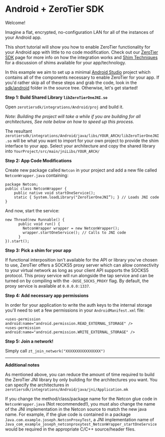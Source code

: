 Android + ZeroTier SDK 
====

Welcome!

Imagine a flat, encrypted, no-configuration LAN for all of the instances of your Android app. 

This short tutorial will show you how to enable ZeroTier functionality for your Android app with little to no code modification. Check out our [ZeroTier SDK](https://www.zerotier.com/blog) page for more info on how the integration works and [Shim Techniques](https://www.zerotier.com/blog) for a discussion of shims available for your app/technology.

In this example we aim to set up a minimal [Android Studio](https://developer.android.com/studio/index.html) project which contains all of the components necessary to enable ZeroTier for your app. If you'd rather skip all of these steps and grab the code, look in the [sdk/android](https://github.com/zerotier/ZeroTierOne/tree/dev/netcon/Android) folder in the source tree. Otherwise, let's get started!

**Step 1: Build Shared Library `libZeroTierOneJNI.so`**

Open `zerotiersdk/integrations/Android/proj` and build it. 

*Note: Building the project will take a while if you are building for all architectures, See note below on how to speed up this process.*

The resultant `zerotiersdk/integrations/Android/java/libs/YOUR_ARCH/libZeroTierOneJNI.so` will be what you want to import for your own project to provide the shim interface to your app. Select your architecture and copy the shared library into `YourProject/src/main/jniLibs/YOUR_ARCH/`

**Step 2: App Code Modifications**

Create new package called `Netcon` in your project and add a new file called `NetconWrapper.java` containing:

```
package Netcon;
public class NetconWrapper {
    public native void startOneService();
    static { System.loadLibrary("ZeroTierOneJNI”); } // Loads JNI code
}
```

And now, start the service:
```
new Thread(new Runnable() {
      public void run() {
        NetconWrapper wrapper = new NetconWrapper();
        wrapper.startOneService(); // Calls to JNI code
      }
}).start();
```
**Step 3: Pick a shim for your app**

If functional interposition isn't available for the API or library you've chosen to use, ZeroTier offers a SOCKS5 proxy server which can allow connectivity to your virtual network as long as your client API supports the SOCKS5 protocol. This proxy service will run alongside the tap service and can be turned on by compiling with the `-DUSE_SOCKS_PROXY` flag. By default, the proxy service is available at `0.0.0.0:1337`.

**Step 4: Add necessary app permissions**

In order for your application to write the auth keys to the internal storage you'll need to set a few permissions in your `AndroidManifest.xml` file:

```
<uses-permission android:name="android.permission.READ_EXTERNAL_STORAGE" />
<uses-permission android:name="android.permission.WRITE_EXTERNAL_STORAGE" />
```

**Step 5: Join a network!**

Simply call `zt_join_network("XXXXXXXXXXXXXXXX")`

***
**Additional notes**

As mentioned above, you can reduce the amount of time required to build the ZeroTier JNI library by only building for the architectures you want. You can specify the architectures in `zerotiersdk/integrations/Android/java/jni/Application.mk`

If you change the method/class/package name for the Netcon glue code in `NetconWrapper.java` (Not recommended!), you must also change the name of the JNI implementation in the Netcon source to match the new java name. For example, if the glue code is contained in a package `Java.com.example.joseph.NetconProxyTest`, a JNI implementation name of `Java_com_example_joseph_netconproxytest_NetconWrapper_startOneService` would be required in the appropriate C/C++ source/header files.